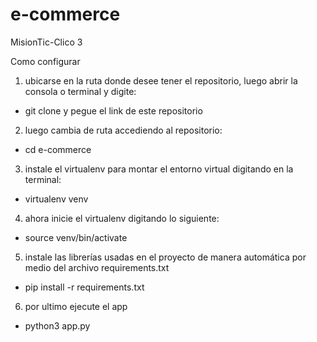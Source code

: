 # e-commerce
MisionTic-Clico 3


Como configurar

1.  ubicarse en la ruta donde desee tener el repositorio, luego abrir la consola o terminal y digite:
    
-   git clone y pegue el link de este repositorio

2.  luego cambia de ruta accediendo al repositorio:
-   cd e-commerce

3.  instale el virtualenv para montar el entorno virtual digitando en la terminal:
-   virtualenv venv

4.  ahora inicie el virtualenv digitando lo siguiente:
-   source venv/bin/activate

5.  instale las librerías usadas en el proyecto de manera automática por medio del archivo requirements.txt
-   pip install -r requirements.txt

6.  por ultimo ejecute el app
-   python3 app.py
